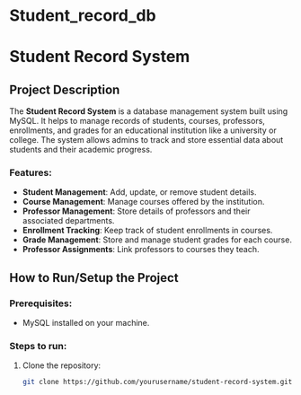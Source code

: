 # Student_record_db
# Student Record System

## Project Description

The **Student Record System** is a database management system built using MySQL. It helps to manage records of students, courses, professors, enrollments, and grades for an educational institution like a university or college. The system allows admins to track and store essential data about students and their academic progress.

### Features:
- **Student Management**: Add, update, or remove student details.
- **Course Management**: Manage courses offered by the institution.
- **Professor Management**: Store details of professors and their associated departments.
- **Enrollment Tracking**: Keep track of student enrollments in courses.
- **Grade Management**: Store and manage student grades for each course.
- **Professor Assignments**: Link professors to courses they teach.

## How to Run/Setup the Project

### Prerequisites:
- MySQL installed on your machine.

### Steps to run:
1. Clone the repository:
   ```bash
   git clone https://github.com/yourusername/student-record-system.git
